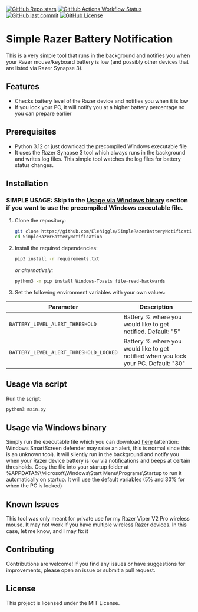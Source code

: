 [![GitHub Repo stars](https://img.shields.io/github/stars/Elehiggle/SimpleRazerBatteryNotification?style=flat-square)](https://github.com/Elehiggle/SimpleRazerBatteryNotification/stargazers)
[![GitHub Actions Workflow Status](https://img.shields.io/github/actions/workflow/status/Elehiggle/SimpleRazerBatteryNotification/publish.yml?branch=master&label=build&logo=github&style=flat-square)](https://github.com/Elehiggle/SimpleRazerBatteryNotification/actions/workflows/publish.yml)
[![GitHub last commit](https://img.shields.io/github/last-commit/Elehiggle/SimpleRazerBatteryNotification?style=flat-square)](https://github.com/Elehiggle/SimpleRazerBatteryNotification/commits/master)
[![GitHub License](https://img.shields.io/github/license/Elehiggle/SimpleRazerBatteryNotification?style=flat-square)](https://github.com/Elehiggle/SimpleRazerBatteryNotification/blob/master/LICENSE)

# Simple Razer Battery Notification

This is a very simple tool that runs in the background and notifies you when your Razer mouse/keyboard battery is low (and possibly other devices that are listed via Razer Synapse 3).

## Features

- Checks battery level of the Razer device and notifies you when it is low
- If you lock your PC, it will notify you at a higher battery percentage so you can prepare earlier

## Prerequisites

- Python 3.12 or just download the precompiled Windows executable file
- It uses the Razer Synapse 3 tool which always runs in the background and writes log files. This simple tool watches the log files for battery status changes.

## Installation

### SIMPLE USAGE: Skip to the [Usage via Windows binary](#usage-via-windows-binary) section if you want to use the precompiled Windows executable file.

1. Clone the repository:

    ```bash
    git clone https://github.com/Elehiggle/SimpleRazerBatteryNotification.git
    cd SimpleRazerBatteryNotification
    ```

2. Install the required dependencies:

    ```bash
    pip3 install -r requirements.txt
    ```
   _or alternatively:_
    ```bash
    python3 -m pip install Windows-Toasts file-read-backwards
    ```

3. Set the following environment variables with your own values:

| Parameter                                      | Description                                                                         |
|------------------------------------------------|-------------------------------------------------------------------------------------|
| `BATTERY_LEVEL_ALERT_THRESHOLD`                | Battery % where you would like to get notified. Default: "5"                        |
| `BATTERY_LEVEL_ALERT_THRESHOLD_LOCKED`         | Battery % where you would like to get notified when you lock your PC. Default: "30" |


## Usage via script

Run the script:

```bash
python3 main.py
```

## Usage via Windows binary
Simply run the executable file which you can download [here](https://github.com/Elehiggle/SimpleRazerBatteryNotification/releases) (attention: Windows SmartScreen defender may raise an alert, this is normal since this is an unknown tool). It will silently run in the background and notify you when your Razer device battery is low via notifications and beeps at certain thresholds. 
Copy the file into your startup folder at %APPDATA%\Microsoft\Windows\Start Menu\Programs\Startup to run it automatically on startup. It will use the default variables (5% and 30% for when the PC is locked)

## Known Issues

This tool was only meant for private use for my Razer Viper V2 Pro wireless mouse. It may not work if you have multiple wireless Razer devices. In this case, let me know, and I may fix it

## Contributing

Contributions are welcome! If you find any issues or have suggestions for improvements, please open an issue or submit a pull request.

## License

This project is licensed under the MIT License.
